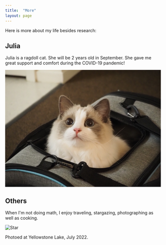 ```yaml
---
title:  "More"
layout: page
---
```


Here is more about my life besides research: 


## Julia 

Julia is a ragdoll cat.  She will be 2 years old in September. She gave me great support and comfort during the COVID-19 pandemic!

![Julia](/fig/julia1.jpg)

## Others

When I'm not doing math, I enjoy traveling, stargazing, photographing as well as cooking.

![Star](/fig/star.jpg)

Photoed at Yellowstone Lake, July 2022.



